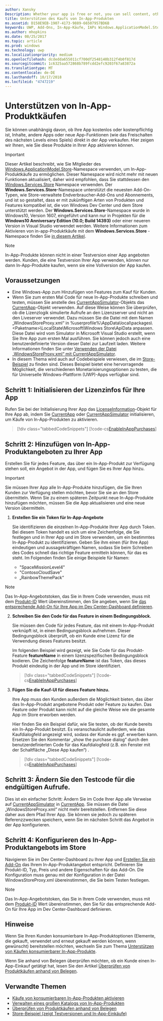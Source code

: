 ```yaml
---
author: Xansky
Description: Whether your app is free or not, you can sell content, other apps, or new app functionality (such as unlocking the next level of a game) from right within the app. Here we show you how to enable these products in your app.
title: Unterstützen des Kaufs von In-App-Produkten
ms.assetid: D158E9EB-1907-4173-9889-66507957BD6B
keywords: UWP, Add-Ons, In-App-Käufe, IAPs Windows.ApplicationModel.Store
ms.author: mhopkins
ms.date: 08/25/2017
ms.topic: article
ms.prod: windows
ms.technology: uwp
ms.localizationpriority: medium
ms.openlocfilehash: dcdedda655011cf700df2548140b312f4b0f817d
ms.sourcegitcommit: 1c6325aa572868b789fcdd2efc9203f67a83872a
ms.translationtype: MT
ms.contentlocale: de-DE
ms.lasthandoff: 10/17/2018
ms.locfileid: "4747219"
---
```

# <a name="enable-in-app-product-purchases"></a>Unterstützen von In-App-Produktkäufen

Sie können unabhängig davon, ob Ihre App kostenlos oder kostenpflichtig ist, Inhalte, andere Apps oder neue App-Funktionen (wie das Freischalten des nächsten Levels eines Spiels) direkt in der App verkaufen. Hier zeigen wir Ihnen, wie Sie diese Produkte in Ihrer App aktivieren können.

> [!IMPORTANT]
> Dieser Artikel beschreibt, wie Sie Mitglieder des [Windows.ApplicationModel.Store](https://msdn.microsoft.com/library/windows/apps/windows.applicationmodel.store.aspx)-Namespace verwenden, um In-App-Produktkäufe zu ermöglichen. Dieser Namespace wird nicht mehr mit neuen Funktionen aktualisiert, daher wird empfohlen, dass Sie stattdessen den [Windows.Services.Store](https://msdn.microsoft.com/library/windows/apps/windows.services.store.aspx) Namespace verwenden. Der **Windows.Services.Store**-Namespace unterstützt die neuesten Add-On-Typen, wie Store-verwaltete Endverbraucher-Add-Ons und Abonnements, und ist so gestaltet, dass er mit zukünftigen Arten von Produkten und Features kompatibel ist, die von Windows Dev Center und dem Store unterstützt werden. Der **Windows.Services.Store**-Namespace wurde in Windows10, Version 1607, eingeführt und kann nur in Projekten für die **Windows10 Anniversary Edition (10.0; Build 14393)** oder einer neueren Version in Visual Studio verwendet werden. Weitere Informationen zum Aktivieren von in-app-Produktkäufe mit dem **Windows.Services.Store** -Namespace finden Sie [in diesem Artikel](enable-in-app-purchases-of-apps-and-add-ons.md).

> [!NOTE]
> In-App-Produkte können nicht in einer Testversion einer App angeboten werden. Kunden, die eine Testversion Ihrer App verwenden, können nur dann In-App-Produkte kaufen, wenn sie eine Vollversion der App kaufen.

## <a name="prerequisites"></a>Voraussetzungen

-   Eine Windows-App zum Hinzufügen von Features zum Kauf für Kunden.
-   Wenn Sie zum ersten Mal Code für neue In-App-Produkte schreiben und testen, müssen Sie anstelle des [CurrentAppSimulator](https://msdn.microsoft.com/library/windows/apps/hh779766)-Objekts das [CurrentApp](https://msdn.microsoft.com/library/windows/apps/hh779765)-Objekt verwenden. Auf diese Weise können Sie überprüfen, ob die Lizenzlogik simulierte Aufrufe an den Lizenzserver und nicht an den Liveserver verwendet. Dazu müssen Sie die Datei mit dem Namen „WindowsStoreProxy.xml“ in %userprofile%\\AppData\\local\\packages\\&lt;Paketname&gt;\\LocalState\\Microsoft\\Windows Store\\ApiData anpassen. Diese Datei wird vom Simulator in Microsoft Visual Studio erstellt, wenn Sie Ihre App zum ersten Mal ausführen. Sie können jedoch auch eine benutzerdefinierte Version dieser Datei zur Laufzeit laden. Weitere Informationen finden Sie unter [Verwenden der Datei „WindowsStoreProxy.xml“ mit CurrentAppSimulator](in-app-purchases-and-trials-using-the-windows-applicationmodel-store-namespace.md#proxy).
-   In diesem Thema wird auch auf Codebeispiele verwiesen, die im [Store-Beispiel](https://github.com/Microsoft/Windows-universal-samples/tree/win10-1507/Samples/Store) zu finden sind. Dieses Beispiel bietet eine hervorragende Möglichkeit, die verschiedenen Monetarisierungsoptionen zu testen, die für Universelle Windows-Plattform (UWP)-Apps verfügbar sind.

## <a name="step-1-initialize-the-license-info-for-your-app"></a>Schritt 1: Initialisieren der Lizenzinfos für Ihre App

Rufen Sie bei der Initialisierung Ihrer App das [LicenseInformation](https://msdn.microsoft.com/library/windows/apps/br225157)-Objekt für Ihre App ab, indem Sie [CurrentApp](https://msdn.microsoft.com/library/windows/apps/hh779765) oder [CurrentAppSimulator](https://msdn.microsoft.com/library/windows/apps/hh779766) initialisieren, um Käufe von In-App-Produkten zu aktivieren.

> [!div class="tabbedCodeSnippets"]
[!code-cs[EnableInAppPurchases](./code/InAppPurchasesAndLicenses/cs/EnableInAppPurchases.cs#InitializeLicenseTest)]

## <a name="step-2-add-the-in-app-offers-to-your-app"></a>Schritt 2: Hinzufügen von In-App-Produktangeboten zu Ihrer App

Erstellen Sie für jedes Feature, das über ein In-App-Produkt zur Verfügung stehen soll, ein Angebot in der App, und fügen Sie es Ihrer App hinzu.

> [!IMPORTANT]
> Sie müssen Ihrer App alle In-App-Produkte hinzufügen, die Sie Ihren Kunden zur Verfügung stellen möchten, bevor Sie sie an den Store übermitteln. Wenn Sie zu einem späteren Zeitpunkt neue In-App-Produkte hinzufügen möchten, müssen Sie die App aktualisieren und eine neue Version übermitteln.

1.  **Erstellen Sie ein Token für In-App-Angebote**

    Sie identifizieren die einzelnen In-App-Produkte Ihrer App durch Token. Bei diesem Token handelt es sich um eine Zeichenfolge, die Sie festlegen und in Ihrer App und im Store verwenden, um ein bestimmtes In-App-Produkt zu identifizieren. Geben Sie ihm einen (für Ihre App) eindeutigen und aussagekräftigen Namen, sodass Sie beim Schreiben des Codes schnell das richtige Feature ermitteln können, für das es steht. Im Folgenden finden Sie einige Beispiele für Namen:

    * "SpaceMissionLevel4"
    * "ContosoCloudSave"
    * „RainbowThemePack“

  > [!NOTE]
  > Das In-App-Angebotstoken, das Sie in Ihrem Code verwenden, muss mit dem [Produkt-ID](../publish/set-your-add-on-product-id.md#product-id) Wert übereinstimmen, den Sie angeben, wenn Sie [das entsprechende Add-On für Ihre App im Dev Center-Dashboard definieren](../publish/add-on-submissions.md).

2.  **Schreiben Sie den Code für das Feature in einem Bedingungsblock.**

    Sie müssen den Code für jedes Feature, das mit einem In-App-Produkt verknüpft ist, in einen Bedingungsblock aufnehmen. Dieser Bedingungsblock überprüft, ob ein Kunde eine Lizenz für die Verwendung dieses Features besitzt.

    Im folgenden Beispiel wird gezeigt, wie Sie Code für das Produkt-Feature **featureName** in einem lizenzspezifischen Bedingungsblock kodieren. Die Zeichenfolge **featureName** ist das Token, das dieses Produkt eindeutig in der App und im Store identifiziert.

    > [!div class="tabbedCodeSnippets"]
    [!code-cs[EnableInAppPurchases](./code/InAppPurchasesAndLicenses/cs/EnableInAppPurchases.cs#CodeFeature)]

3.  **Fügen Sie die Kauf-UI für dieses Feature hinzu.**

    Ihre App muss den Kunden außerdem die Möglichkeit bieten, das über das In-App-Produkt angebotene Produkt oder Feature zu kaufen. Das Feature oder Produkt kann nicht auf die gleiche Weise wie die gesamte App im Store erworben werden.

    Hier finden Sie ein Beispiel dafür, wie Sie testen, ob der Kunde bereits ein In-App-Produkt besitzt. Es veranschaulicht außerdem, wie das Kaufdialogfeld angezeigt wird, sodass der Kunde es ggf. erwerben kann. Ersetzen Sie den Kommentar „show the purchase dialog“ durch den benutzerdefinierten Code für das Kaufdialogfeld (z.B. ein Fenster mit der Schaltfläche „Diese App kaufen“) .

    > [!div class="tabbedCodeSnippets"]
    [!code-cs[EnableInAppPurchases](./code/InAppPurchasesAndLicenses/cs/EnableInAppPurchases.cs#BuyFeature)]

## <a name="step-3-change-the-test-code-to-the-final-calls"></a>Schritt 3: Ändern Sie den Testcode für die endgültigen Aufrufe.

Dies ist ein einfacher Schritt: Ändern Sie im Code Ihrer App alle Verweise auf [CurrentAppSimulator](https://msdn.microsoft.com/library/windows/apps/hh779766) in [CurrentApp](https://msdn.microsoft.com/library/windows/apps/hh779765). Sie müssen die Datei „WindowsStoreProxy.xml“ nicht mehr bereitstellen. Entfernen Sie diese daher aus dem Pfad Ihrer App. Sie können sie jedoch zu späteren Referenzzwecken speichern, wenn Sie im nächsten Schritt das Angebot in der App konfigurieren.

## <a name="step-4-configure-the-in-app-product-offer-in-the-store"></a>Schritt 4: Konfigurieren des In-App-Produktangebots im Store

Navigieren Sie im Dev Center-Dashboard zu Ihrer App und [Erstellen Sie ein Add-On](../publish/add-on-submissions.md) das Ihrem In-App-Produktangebot entspricht. Definieren Sie Produkt-ID, Typ, Preis und andere Eigenschaften für das Add-On. Die Konfiguration muss genau mit der Konfiguration in der Datei WindowsStoreProxy.xml übereinstimmen, die Sie beim Testen festlegen.

  > [!NOTE]
  > Das In-App-Angebotstoken, das Sie in Ihrem Code verwenden, muss mit dem [Produkt-ID](../publish/set-your-add-on-product-id.md#product-id) Wert übereinstimmen, den Sie für das entsprechende Add-On für Ihre App im Dev Center-Dashboard definieren.

## <a name="remarks"></a>Hinweise

Wenn Sie Ihren Kunden konsumierbare In-App-Produktoptionen (Elemente, die gekauft, verwendet und erneut gekauft werden können, wenn gewünscht) bereitstellen möchten, wechseln Sie zum Thema [Unterstützen von Käufen konsumierbarer In-App-Produkte](enable-consumable-in-app-product-purchases.md).

Wenn Sie anhand von Belegen überprüfen möchten, ob ein Kunde einen In-App-Einkauf getätigt hat, lesen Sie den Artikel [Überprüfen von Produktkäufen anhand von Belegen](use-receipts-to-verify-product-purchases.md).

## <a name="related-topics"></a>Verwandte Themen


* [Käufe von konsumierbaren In-App-Produkten aktivieren](enable-consumable-in-app-product-purchases.md)
* [Verwalten eines großen Katalogs von In-App-Produkten](manage-a-large-catalog-of-in-app-products.md)
* [Überprüfen von Produktkäufen anhand von Belegen](use-receipts-to-verify-product-purchases.md)
* [Store-Beispiel (zeigt Testversionen und In-App-Einkäufe)](https://github.com/Microsoft/Windows-universal-samples/tree/win10-1507/Samples/Store)
